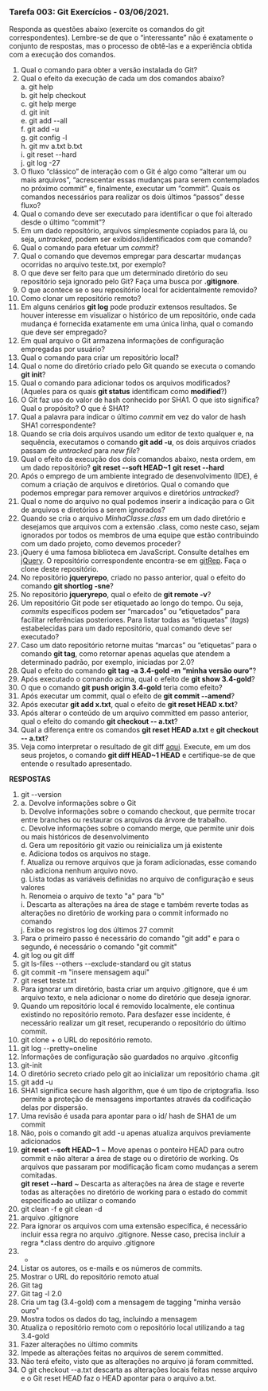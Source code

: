 ### Tarefa 003: Git Exercícios - 03/06/2021.

Responda as questões abaixo (exercite os comandos do git correspondentes). Lembre-se de que o “interessante” não é exatamente o conjunto de respostas, mas o processo de obtê-las e a experiência obtida com a execução dos comandos.


1. Qual o comando para obter a versão instalada do Git? 
2. Qual o efeito da execução de cada um dos comandos abaixo?  
    a. git help  
    b. git help checkout   
    c. git help merge     
    d. git init  
    e. git add --all  
    f. git add -u  
    g. git config -l  
    h. git mv a.txt b.txt  
    i. git reset --hard  
    j. git log -27  
3. O fluxo “clássico” de interação com o Git é algo como “alterar um ou mais arquivos”, “acrescentar essas mudanças para serem contemplados no próximo commit” e, finalmente, executar um “commit”. Quais os comandos necessários para realizar os dois últimos “passos” desse fluxo?
4. Qual o comando deve ser executado para identificar o que foi alterado desde o último “commit”?
5. Em um dado repositório, arquivos simplesmente copiados para lá, ou seja, _untracked_, podem ser exibidos/identificados com que comando?
6. Qual o comando para efetuar um _commit_?
7. Qual o comando que devemos empregar para descartar mudanças ocorridas no arquivo teste.txt, por exemplo?
8. O que deve ser feito para que um determinado diretório do seu repositório seja ignorado pelo Git? Faça uma busca por **.gitignore**.
9. O que acontece se o seu repositório local for acidentalmente removido?
10. Como clonar um repositório remoto?
11. Em alguns cenários **git log** pode produzir extensos resultados. Se houver interesse em visualizar o histórico de um repositório, onde cada mudança é fornecida exatamente em uma única linha, qual o comando que deve ser empregado?
12. Em qual arquivo o Git armazena informações de configuração empregadas por usuário?
13. Qual o comando para criar um repositório local?
14. Qual o nome do diretório criado pelo Git quando se executa o comando **git init**?
15. Qual o comando para adicionar todos os arquivos modificados? (Aqueles para os quais **git status** identificam como **modified**?)
16. O Git faz uso do valor de hash conhecido por SHA1. O que isto significa? Qual o propósito? O que é SHA1?
17. Qual a palavra para indicar o último _commit_ em vez do valor de hash SHA1 correspondente?
18. Quando se cria dois arquivos usando um editor de texto qualquer e, na sequência, executamos o comando **git add -u**, os dois arquivos criados passam de _untracked_ para _new file_?
19. Qual o efeito da execução dos dois comandos abaixo, nesta ordem, em um dado repositório?
**git reset --soft HEAD~1**
**git reset --hard**
20. Após o emprego de um ambiente integrado de desenvolvimento (IDE), é comum a criação de arquivos e diretórios. Qual o comando que podemos empregar para remover arquivos e diretórios _untracked_?
21. Qual o nome do arquivo no qual podemos inserir a indicação para o Git de arquivos e diretórios a serem ignorados?
22. Quando se cria o arquivo _MinhaClasse.class_ em um dado diretório e desejamos que arquivos com a extensão .class, como neste caso, sejam ignorados por todos os membros de uma equipe que estão contribuindo com um dado projeto, como devemos proceder?
23. jQuery é uma famosa biblioteca em JavaScript. Consulte detalhes em [jQuery](http://jquery.com). O repositório correspondente encontra-se em [gitRep](https://github.com/jquery/jquery.git). Faça o clone deste repositório.
24. No repositório **jqueryrepo**, criado no passo anterior, qual o efeito do comando
**git shortlog -sne**?
25. No repositório **jqueryrepo**, qual o efeito de **git remote -v**?
26. Um repositório Git pode ser etiquetado ao longo do tempo. Ou seja, _commits_ específicos podem ser “marcados” ou “etiquetados” para facilitar referências posteriores. Para listar todas as “etiquetas” (_tags_) estabelecidas para um dado repositório, qual comando deve ser executado?
27. Caso um dato repositório retorne muitas “marcas” ou “etiquetas” para o comando **git tag**, como retornar apenas aquelas que atendem a determinado padrão, por exemplo, iniciadas por 2.0?
28. Qual o efeito do comando **git tag -a 3.4-gold -m “minha versão ouro”**?
29. Após executado o comando acima, qual o efeito de **git show 3.4-gold**?
30. O que o comando **git push origin 3.4-gold** teria como efeito?
31. Após executar um commit, qual o efeito de **git commit --amend**?
32. Após executar **git add x.txt**, qual o efeito de **git reset HEAD x.txt**?
33. Após alterar o conteúdo de um arquivo committed em passo anterior, qual o efeito do comando **git checkout -- a.txt**?
34. Qual a diferença entre os comandos **git reset HEAD a.txt** e **git checkout -- a.txt**?
35. Veja como interpretar o resultado de git diff [aqui](https://medium.com/therobinkim/how-to-read-a-git-diff-6c87a9dc47c5). Execute, em um dos seus projetos, o comando **git diff HEAD~1 HEAD** e certifique-se de que entende o resultado apresentado.

**RESPOSTAS**
1. git --version  
2.  
    a. Devolve informações sobre o Git    
    b. Devolve informações sobre o comando checkout, que permite trocar entre branches ou restaurar os arquivos da árvore de trabalho.  
    c. Devolve informações sobre o comando merge, que permite unir dois ou mais históricos de desenvolvimento  
    d. Gera um repositório git vazio ou reinicializa um já existente  
    e. Adiciona todos os arquivos no stage.  
    f. Atualiza ou remove arquivos que ja foram adicionadas, esse comando não adiciona nenhum arquivo novo.  
    g. Lista todas as variáveis definidas no arquivo de configuração e seus valores  
    h. Renomeia o arquivo de texto "a" para "b"  
    i. Descarta as alterações na área de stage e também reverte todas as alterações no diretório de working para o commit informado no comando  
    j. Exibe os registros log dos últimos 27 commit  
3. Para o primeiro passo é necessário do comando "git add" e para o segundo, é necessário o comando "git commit"  
4. git log ou git diff  
5. git ls-files --others --exclude-standard ou git status  
6. git commit -m "insere mensagem aqui"  
7. git reset teste.txt  
8. Para ignorar um diretório, basta criar um arquivo .gitignore, que é um arquivo texto, e nela adicionar o nome do diretório que deseja ignorar.  
9. Quando um repositório local é removido localmente, ele continua existindo no repositório remoto. Para desfazer esse incidente, é necessário realizar um git reset, recuperando o repositório do último commit.  
10. git clone + o URL do repositório remoto.   
11. git log --pretty=oneline  
12. Informações de configuração são guardados no arquivo .gitconfig  
13. git-init  
14. O diretório secreto criado pelo git ao inicializar um repositório chama .git  
15. git add -u  
16. SHA1 significa secure hash algorithm, que é um tipo de criptografia. Isso permite a proteção de mensagens importantes através da codificação delas por dispersão.  
17. Uma revisão é usada para apontar para o id/ hash de SHA1 de um commit  
18. Não, pois o comando git add -u apenas atualiza arquivos previamente adicionados  
19. 
    **git reset --soft HEAD~1** ~ Move apenas o ponteiro HEAD para outro commit e não alterar a área de stage ou o diretório de working. Os arquivos que passaram por modificação ficam como mudanças a serem comitadas.  
    **git reset --hard** ~ Descarta as alterações na área de stage e reverte todas as alterações no diretório de working para o estado do commit especificado ao                                  utilizar o comando  
20. git clean -f e git clean -d  
21. arquivo .gitignore  
22. Para ignorar os arquivos com uma extensão específica, é necessário incluir essa regra no arquivo .gitignore. Nesse caso, precisa incluir a regra *.class dentro do arquivo .gitignore  
23. -    
24. Listar os autores, os e-mails e os números de commits.  
25. Mostrar o URL do repositório remoto atual  
26. Git tag   
27. Git tag -l 2.0  
28. Cria um tag (3.4-gold) com a mensagem de tagging "minha versão ouro"  
29. Mostra todos os dados do tag, incluindo a mensagem  
30. Atualiza o repositório remoto com o repositório local utilizando a tag 3.4-gold  
31. Fazer alterações no último commits  
32. Impede as alterações feitas no arquivos de serem committed.  
33. Não terá efeito, visto que as alterações no arquivo já foram committed.  
34. O git checkout --a.txt descarta as alterações locais feitas nesse arquivo e o Git reset HEAD faz o HEAD apontar para o arquivo a.txt.  





</DIV/>
